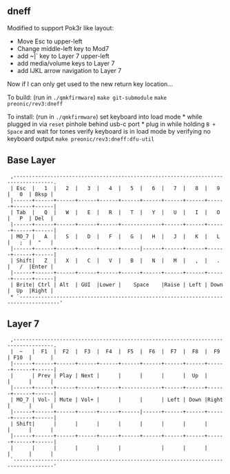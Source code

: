 ## dneff

Modified to support Pok3r like layout:

* Move Esc to upper-left
* Change middle-left key to Mod7
* add ~|` key to Layer 7 upper-left
* add media/volume keys to Layer 7
* add IJKL arrow navigation to Layer 7

Now if I can only get used to the new return key location...

To build:
(run in `./qmkfirmware`)
    `make git-submodule`
    `make preonic/rev3:dneff`

To install:
(run in `./qmkfirmware`)
    set keyboard into load mode
        * while plugged in via `reset` pinhole behind usb-c port
        * plug in while holding `B + Space` and wait for tones
    verify keyboard is in load mode by verifying no keyboard output
    `make preonic/rev3:dneff:dfu-util`

## Base Layer
```
 ,-----------------------------------------------------------------------------------.
 | Esc  |   1  |   2  |   3  |   4  |   5  |   6  |   7  |   8  |   9  |   0  | Bksp |
 |------+------+------+------+------+------+------+------+------+------+------+------|
 | Tab  |   Q  |   W  |   E  |   R  |   T  |   Y  |   U  |   I  |   O  |   P  | Del  |
 |------+------+------+------+------+-------------+------+------+------+------+------|
 | MO_7 |   A  |   S  |   D  |   F  |   G  |   H  |   J  |   K  |   L  |   ;  |  "   |
 |------+------+------+------+------+------|------+------+------+------+------+------|
 | Shift|   Z  |   X  |   C  |   V  |   B  |   N  |   M  |   ,  |   .  |   /  |Enter |
 |------+------+------+------+------+------+------+------+------+------+------+------|
 | Brite| Ctrl | Alt  | GUI  |Lower |    Space    |Raise | Left | Down |  Up  |Right |
 * `-----------------------------------------------------------------------------------'
 ```

## Layer 7
```
 ,-----------------------------------------------------------------------------------.
 |  ~   |  F1  |  F2  |  F3  |  F4  |  F5  |  F6  |  F7  |  F8  |  F9  | F10  |      |
 |------+------+------+------+------+------+------+------+------+------+------+------|
 |      | Prev | Play | Next |      |      |      |      |  Up  |      |      |      |
 |------+------+------+------+------+-------------+------+------+------+------+------|
 | MO_7 | Vol- | Mute | Vol+ |      |      |      | Left | Down |Right |      |      |
 |------+------+------+------+------+------|------+------+------+------+------+------|
 | Shift|      |      |      |      |      |      |      |      |      |      |      |
 |------+------+------+------+------+------+------+------+------+------+------+------|
 |      |      |      |      |      |             |      |      |      |      |      |
 `-----------------------------------------------------------------------------------'
```

